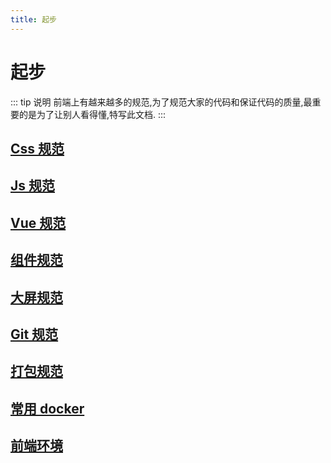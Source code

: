```yaml
---
title: 起步
---
```


# 起步

::: tip 说明
前端上有越来越多的规范,为了规范大家的代码和保证代码的质量,最重要的是为了让别人看得懂,特写此文档.
:::


## [Css 规范](/css/)

## [Js 规范](/js/)

## [Vue 规范](/vue/)

## [组件规范](/element/)

## [大屏规范](/dataV/)

## [Git 规范](/git/)

## [打包规范](/bale/)

## [常用 docker](/docker/)

## [前端环境](/front-end/)